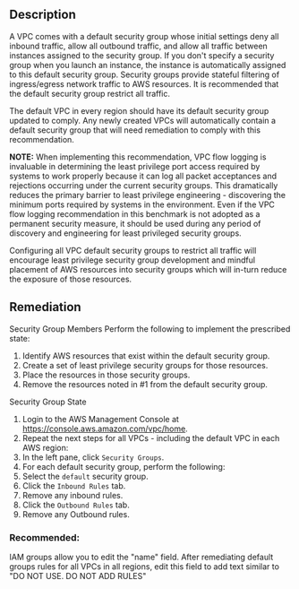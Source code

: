 ## Description

A VPC comes with a default security group whose initial settings deny all inbound traffic, allow all outbound traffic, and allow all traffic between instances assigned to the security group. If you don't specify a security group when you launch an instance, the instance is automatically assigned to this default security group. Security groups provide stateful filtering of ingress/egress network traffic to AWS resources. It is recommended that the default security group restrict all traffic.

The default VPC in every region should have its default security group updated to comply. Any newly created VPCs will automatically contain a default security group that will need remediation to comply with this recommendation.

**NOTE:** When implementing this recommendation, VPC flow logging is invaluable in determining the least privilege port access required by systems to work properly because it can log all packet acceptances and rejections occurring under the current security groups. This dramatically reduces the primary barrier to least privilege engineering - discovering the minimum ports required by systems in the environment. Even if the VPC flow logging recommendation in this benchmark is not adopted as a permanent security measure, it should be used during any period of discovery and engineering for least privileged security groups.

Configuring all VPC default security groups to restrict all traffic will encourage least privilege security group development and mindful placement of AWS resources into security groups which will in-turn reduce the exposure of those resources.

## Remediation

Security Group Members
Perform the following to implement the prescribed state:

1. Identify AWS resources that exist within the default security group.
2. Create a set of least privilege security groups for those resources.
3. Place the resources in those security groups.
4. Remove the resources noted in #1 from the default security group.

Security Group State

1. Login to the AWS Management Console at https://console.aws.amazon.com/vpc/home.
2. Repeat the next steps for all VPCs - including the default VPC in each AWS region:
3. In the left pane, click `Security Groups`.
4. For each default security group, perform the following:
5. Select the `default` security group.
6. Click the `Inbound Rules` tab.
7. Remove any inbound rules.
8. Click the `Outbound Rules` tab.
9. Remove any Outbound rules.

### Recommended:
IAM groups allow you to edit the "name" field. After remediating default groups rules for all VPCs in all regions, edit this field to add text similar to "DO NOT USE. DO NOT ADD RULES"